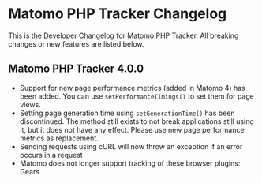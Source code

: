 # Matomo PHP Tracker Changelog

This is the Developer Changelog for Matomo PHP Tracker. All breaking changes or new features are listed below.


## Matomo PHP Tracker 4.0.0

- Support for new page performance metrics (added in Matomo 4) has been added. You can use `setPerformanceTimings()` to set them for page views.
- Setting page generation time using `setGenerationTime()` has been discontinued. The method still exists to not break applications still using it, but it does not have any effect. Please use new page performance metrics as replacement.
- Sending requests using cURL will now throw an exception if an error occurs in a request
- Matomo does not longer support tracking of these browser plugins: Gears